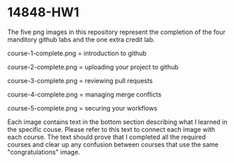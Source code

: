 # 14848-HW1
The five png images in this repository represent the completion of the four manditory github labs and the one extra credit lab.

course-1-complete.png = introduction to github

course-2-complete.png = uploading your project to github

course-3-complete.png = reviewing pull requests

course-4-complete.png = managing merge conflicts

course-5-complete.png = securing your workflows

Each image contains text in the bottom section describing what I learned in the specific couse. Please refer to this text to connect each image with each course. The text should prove that I completed all the required courses and clear up any confusion between courses that use the same "congratulations" image. 
